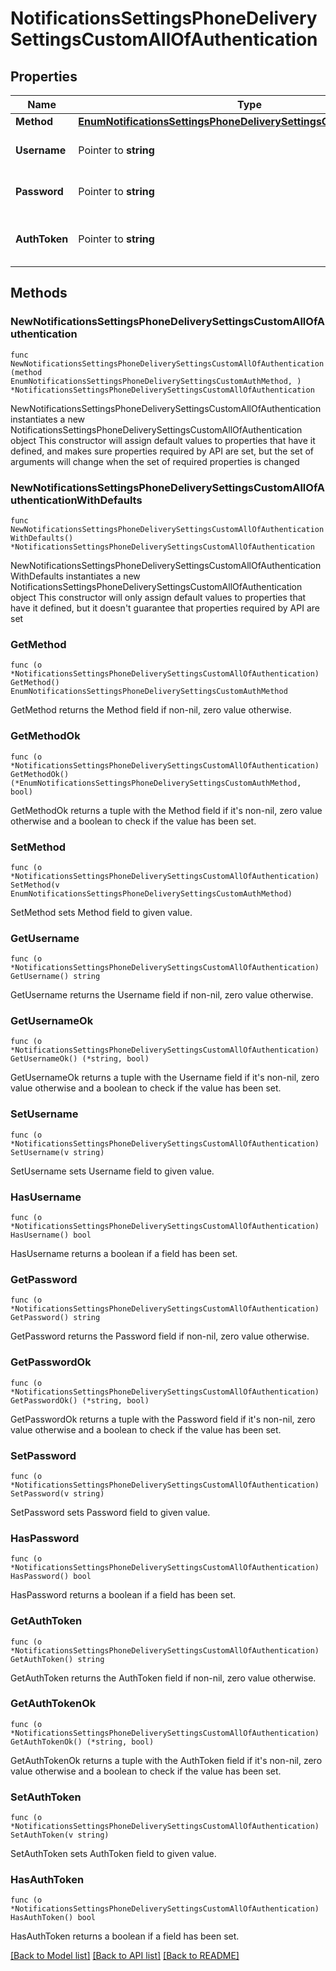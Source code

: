 # NotificationsSettingsPhoneDeliverySettingsCustomAllOfAuthentication

## Properties

Name | Type | Description | Notes
------------ | ------------- | ------------- | -------------
**Method** | [**EnumNotificationsSettingsPhoneDeliverySettingsCustomAuthMethod**](EnumNotificationsSettingsPhoneDeliverySettingsCustomAuthMethod.md) |  | 
**Username** | Pointer to **string** | The username for the custom provider account. Required when &#x60;authentication.method&#x3D;BASIC&#x60; | [optional] 
**Password** | Pointer to **string** | The password for the custom provider account. Required when &#x60;authentication.method&#x3D;BASIC&#x60; | [optional] 
**AuthToken** | Pointer to **string** | The authentication token for the custom provider account.  Required when &#x60;authentication.method&#x3D;BEARER&#x60; | [optional] 

## Methods

### NewNotificationsSettingsPhoneDeliverySettingsCustomAllOfAuthentication

`func NewNotificationsSettingsPhoneDeliverySettingsCustomAllOfAuthentication(method EnumNotificationsSettingsPhoneDeliverySettingsCustomAuthMethod, ) *NotificationsSettingsPhoneDeliverySettingsCustomAllOfAuthentication`

NewNotificationsSettingsPhoneDeliverySettingsCustomAllOfAuthentication instantiates a new NotificationsSettingsPhoneDeliverySettingsCustomAllOfAuthentication object
This constructor will assign default values to properties that have it defined,
and makes sure properties required by API are set, but the set of arguments
will change when the set of required properties is changed

### NewNotificationsSettingsPhoneDeliverySettingsCustomAllOfAuthenticationWithDefaults

`func NewNotificationsSettingsPhoneDeliverySettingsCustomAllOfAuthenticationWithDefaults() *NotificationsSettingsPhoneDeliverySettingsCustomAllOfAuthentication`

NewNotificationsSettingsPhoneDeliverySettingsCustomAllOfAuthenticationWithDefaults instantiates a new NotificationsSettingsPhoneDeliverySettingsCustomAllOfAuthentication object
This constructor will only assign default values to properties that have it defined,
but it doesn't guarantee that properties required by API are set

### GetMethod

`func (o *NotificationsSettingsPhoneDeliverySettingsCustomAllOfAuthentication) GetMethod() EnumNotificationsSettingsPhoneDeliverySettingsCustomAuthMethod`

GetMethod returns the Method field if non-nil, zero value otherwise.

### GetMethodOk

`func (o *NotificationsSettingsPhoneDeliverySettingsCustomAllOfAuthentication) GetMethodOk() (*EnumNotificationsSettingsPhoneDeliverySettingsCustomAuthMethod, bool)`

GetMethodOk returns a tuple with the Method field if it's non-nil, zero value otherwise
and a boolean to check if the value has been set.

### SetMethod

`func (o *NotificationsSettingsPhoneDeliverySettingsCustomAllOfAuthentication) SetMethod(v EnumNotificationsSettingsPhoneDeliverySettingsCustomAuthMethod)`

SetMethod sets Method field to given value.


### GetUsername

`func (o *NotificationsSettingsPhoneDeliverySettingsCustomAllOfAuthentication) GetUsername() string`

GetUsername returns the Username field if non-nil, zero value otherwise.

### GetUsernameOk

`func (o *NotificationsSettingsPhoneDeliverySettingsCustomAllOfAuthentication) GetUsernameOk() (*string, bool)`

GetUsernameOk returns a tuple with the Username field if it's non-nil, zero value otherwise
and a boolean to check if the value has been set.

### SetUsername

`func (o *NotificationsSettingsPhoneDeliverySettingsCustomAllOfAuthentication) SetUsername(v string)`

SetUsername sets Username field to given value.

### HasUsername

`func (o *NotificationsSettingsPhoneDeliverySettingsCustomAllOfAuthentication) HasUsername() bool`

HasUsername returns a boolean if a field has been set.

### GetPassword

`func (o *NotificationsSettingsPhoneDeliverySettingsCustomAllOfAuthentication) GetPassword() string`

GetPassword returns the Password field if non-nil, zero value otherwise.

### GetPasswordOk

`func (o *NotificationsSettingsPhoneDeliverySettingsCustomAllOfAuthentication) GetPasswordOk() (*string, bool)`

GetPasswordOk returns a tuple with the Password field if it's non-nil, zero value otherwise
and a boolean to check if the value has been set.

### SetPassword

`func (o *NotificationsSettingsPhoneDeliverySettingsCustomAllOfAuthentication) SetPassword(v string)`

SetPassword sets Password field to given value.

### HasPassword

`func (o *NotificationsSettingsPhoneDeliverySettingsCustomAllOfAuthentication) HasPassword() bool`

HasPassword returns a boolean if a field has been set.

### GetAuthToken

`func (o *NotificationsSettingsPhoneDeliverySettingsCustomAllOfAuthentication) GetAuthToken() string`

GetAuthToken returns the AuthToken field if non-nil, zero value otherwise.

### GetAuthTokenOk

`func (o *NotificationsSettingsPhoneDeliverySettingsCustomAllOfAuthentication) GetAuthTokenOk() (*string, bool)`

GetAuthTokenOk returns a tuple with the AuthToken field if it's non-nil, zero value otherwise
and a boolean to check if the value has been set.

### SetAuthToken

`func (o *NotificationsSettingsPhoneDeliverySettingsCustomAllOfAuthentication) SetAuthToken(v string)`

SetAuthToken sets AuthToken field to given value.

### HasAuthToken

`func (o *NotificationsSettingsPhoneDeliverySettingsCustomAllOfAuthentication) HasAuthToken() bool`

HasAuthToken returns a boolean if a field has been set.


[[Back to Model list]](../README.md#documentation-for-models) [[Back to API list]](../README.md#documentation-for-api-endpoints) [[Back to README]](../README.md)


